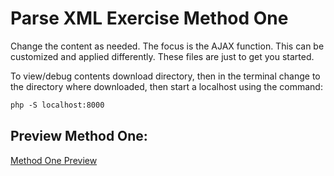 # Parse XML Exercise Method One

Change the content as needed. The focus is the AJAX function. This can be customized and applied differently. These files are just to get you started.

To view/debug contents download directory, then in the terminal change to the directory where downloaded, then start a localhost using the command:
```markdown
php -S localhost:8000
```

## Preview Method One:
[Method One Preview](https://htmlpreview.github.io/?https://github.com/isocialPractice/parsingXML/blob/main/index.html)

